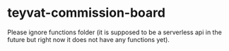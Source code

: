 # teyvat-commission-board

Please ignore functions folder (it is supposed to be a serverless api in the future but right now it does not have any functions yet).

